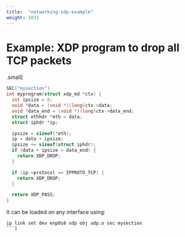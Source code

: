 ```yaml
---
title:  "networking-xdp-example"
weight: 1031
---
```


# Example: XDP program to drop all TCP packets

.small[
```c
SEC("mysection")
int myprogram(struct xdp_md *ctx) {
  int ipsize = 0;
  void *data = (void *)(long)ctx->data;
  void *data_end = (void *)(long)ctx->data_end;
  struct ethhdr *eth = data;
  struct iphdr *ip;

  ipsize = sizeof(*eth);
  ip = data + ipsize;
  ipsize += sizeof(struct iphdr);
  if (data + ipsize > data_end) {
    return XDP_DROP;
  }

  if (ip->protocol == IPPROTO_TCP) {
    return XDP_DROP;
  }

  return XDP_PASS;
}
```

It can be loaded on any interface using:

```
ip link set dev enp0s8 xdp obj udp.o sec mysection
```]
